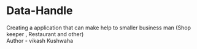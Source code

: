 # Data-Handle
Creating a application that can make help to smaller business man (Shop keeper , Restaurant and other)
<br>
Author - vikash Kushwaha
